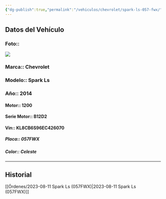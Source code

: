 ```yaml
---
{"dg-publish":true,"permalink":"/vehiculos/chevrolet/spark-ls-057-fwx/"}
---
```



## Datos del Vehículo 
### Foto:: 
![](http://drive.google.com/uc?export=view&id=1iuVEKCb4Ls22n28JimnSOiEFd_GBCI3e)

### Marca:: Chevrolet 
### Modelo:: Spark Ls
### Año:: 2014
#### Motor:: 1200
#### Serie Motor:: B12D2
#### Vin:: KL8CB6S96EC426070
##### Placa:: 057FWX
##### Color:: Celeste
---

## Historial
[[Órdenes/2023-08-11 Spark Ls (057FWX)\|2023-08-11 Spark Ls (057FWX)]]